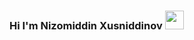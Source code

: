 ### Hi I'm Nizomiddin Xusniddinov <img src="https://media0.giphy.com/media/xT1XGPfi2k79ZKbXe8/giphy.gif?cid=ecf05e47enggtbrwp8n5wrzxvu6l96aqodcg2pvxjfucgwh2&rid=giphy.gif&ct=g" width="30x">
